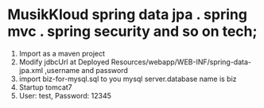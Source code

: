 MusikKloud spring data jpa . spring mvc . spring security and so on tech;
========================================

1. Import as a maven project
2. Modify jdbcUrl at Deployed Resources/webapp/WEB-INF/spring-data-jpa.xml ,username and password
3. import biz-for-mysql.sql to you mysql server.database name is biz
4. Startup tomcat7
5. User: test, Password: 12345
